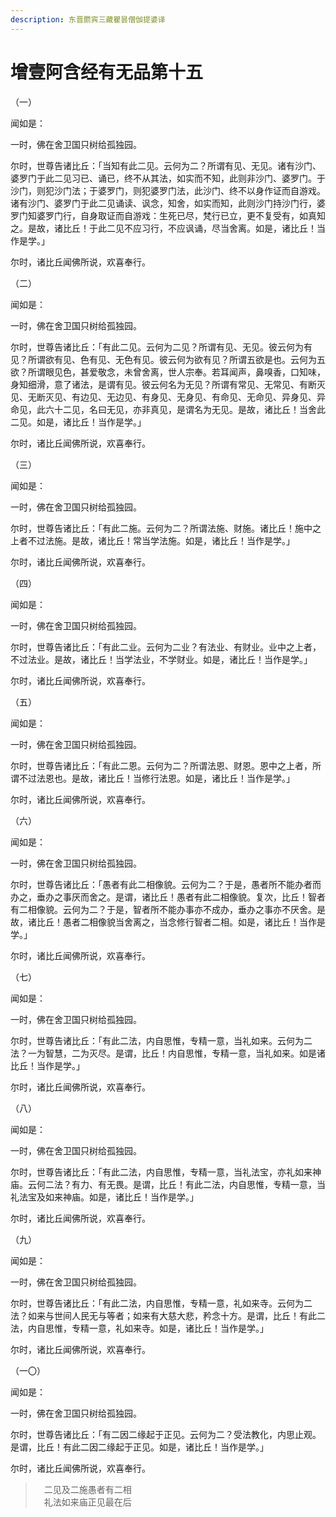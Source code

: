 ```yaml
---
description: 东晋罽宾三藏瞿昙僧伽提婆译
---
```


# 增壹阿含经有无品第十五

（一）

闻如是：

一时，佛在舍卫国只树给孤独园。

尔时，世尊告诸比丘：「当知有此二见。云何为二？所谓有见、无见。诸有沙门、婆罗门于此二见习已、诵已，终不从其法，如实而不知，此则非沙门、婆罗门。于沙门，则犯沙门法；于婆罗门，则犯婆罗门法，此沙门、终不以身作证而自游戏。诸有沙门、婆罗门于此二见诵读、讽念，知舍，如实而知，此则沙门持沙门行，婆罗门知婆罗门行，自身取证而自游戏：生死已尽，梵行已立，更不复受有，如真知之。是故，诸比丘！于此二见不应习行，不应讽诵，尽当舍离。如是，诸比丘！当作是学。」

尔时，诸比丘闻佛所说，欢喜奉行。

（二）

闻如是：

一时，佛在舍卫国只树给孤独园。

尔时，世尊告诸比丘：「有此二见。云何为二见？所谓有见、无见。彼云何为有见？所谓欲有见、色有见、无色有见。彼云何为欲有见？所谓五欲是也。云何为五欲？所谓眼见色，甚爱敬念，未曾舍离，世人宗奉。若耳闻声，鼻嗅香，口知味，身知细滑，意了诸法，是谓有见。彼云何名为无见？所谓有常见、无常见、有断灭见、无断灭见、有边见、无边见、有身见、无身见、有命见、无命见、异身见、异命见，此六十二见，名曰无见，亦非真见，是谓名为无见。是故，诸比丘！当舍此二见。如是，诸比丘！当作是学。」

尔时，诸比丘闻佛所说，欢喜奉行。

（三）

闻如是：

一时，佛在舍卫国只树给孤独园。

尔时，世尊告诸比丘：「有此二施。云何为二？所谓法施、财施。诸比丘！施中之上者不过法施。是故，诸比丘！常当学法施。如是，诸比丘！当作是学。」

尔时，诸比丘闻佛所说，欢喜奉行。

（四）

闻如是：

一时，佛在舍卫国只树给孤独园。

尔时，世尊告诸比丘：「有此二业。云何为二业？有法业、有财业。业中之上者，不过法业。是故，诸比丘！当学法业，不学财业。如是，诸比丘！当作是学。」

尔时，诸比丘闻佛所说，欢喜奉行。

（五）

闻如是：

一时，佛在舍卫国只树给孤独园。

尔时，世尊告诸比丘：「有此二恩。云何为二？所谓法恩、财恩。恩中之上者，所谓不过法恩也。是故，诸比丘！当修行法恩。如是，诸比丘！当作是学。」

尔时，诸比丘闻佛所说，欢喜奉行。

（六）

闻如是：

一时，佛在舍卫国只树给孤独园。

尔时，世尊告诸比丘：「愚者有此二相像貌。云何为二？于是，愚者所不能办者而办之，垂办之事厌而舍之。是谓，诸比丘！愚者有此二相像貌。复次，比丘！智者有二相像貌。云何为二？于是，智者所不能办事亦不成办，垂办之事亦不厌舍。是故，诸比丘！愚者二相像貌当舍离之，当念修行智者二相。如是，诸比丘！当作是学。」

尔时，诸比丘闻佛所说，欢喜奉行。

（七）

闻如是：

一时，佛在舍卫国只树给孤独园。

尔时，世尊告诸比丘：「有此二法，内自思惟，专精一意，当礼如来。云何为二法？一为智慧，二为灭尽。是谓，比丘！内自思惟，专精一意，当礼如来。如是诸比丘！当作是学。」

尔时，诸比丘闻佛所说，欢喜奉行。

（八）

闻如是：

一时，佛在舍卫国只树给孤独园。

尔时，世尊告诸比丘：「有此二法，内自思惟，专精一意，当礼法宝，亦礼如来神庙。云何二法？有力、有无畏。是谓，比丘！有此二法，内自思惟，专精一意，当礼法宝及如来神庙。如是，诸比丘！当作是学。」

尔时，诸比丘闻佛所说，欢喜奉行。

（九）

闻如是：

一时，佛在舍卫国只树给孤独园。

尔时，世尊告诸比丘：「有此二法，内自思惟，专精一意，礼如来寺。云何为二法？如来与世间人民无与等者；如来有大慈大悲，矜念十方。是谓，比丘！有此二法，内自思惟，专精一意，礼如来寺。如是，诸比丘！当作是学。」

尔时，诸比丘闻佛所说，欢喜奉行。

（一〇）

闻如是：

一时，佛在舍卫国只树给孤独园。

尔时，世尊告诸比丘：「有二因二缘起于正见。云何为二？受法教化，内思止观。是谓，比丘！有此二因二缘起于正见。如是，诸比丘！当作是学。」

尔时，诸比丘闻佛所说，欢喜奉行。



> 　二见及二施愚者有二相\
> 　礼法如来庙正见最在后
